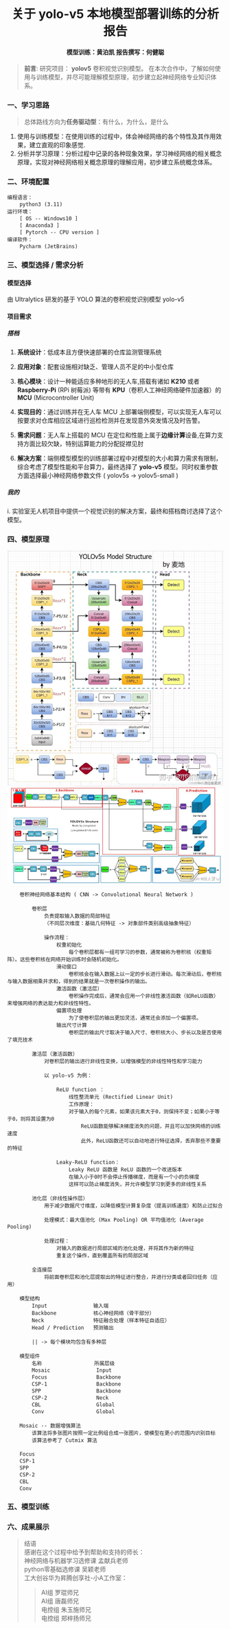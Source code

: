 <h1 align = "center"> 关于 yolo-v5 本地模型部署训练的分析报告 </h1>

<h4 align = "center" > 模型训练：黄泊凯   报告撰写：何健聪 </h4>

> **前言**:
> 研究项目： **yolov5** 卷积视觉识别模型。
> 在本次合作中，了解如何使用与训练模型，并尽可能理解模型原理，初步建立起神经网络专业知识体系。  

### 一、学习思路  

>总体路线方向为**任务驱动型**：有什么，为什么，是什么  

1. 使用与训练模型：在使用训练的过程中，体会神经网络的各个特性及其作用效果，建立直观的印象感觉.
2. 分析并学习原理：分析过程中记录的各种现象效果，学习神经网络的相关概念原理，实现对神经网络相关概念原理的理解应用，初步建立系统概念体系。  

### 二、环境配置

~~~
编程语言：
    python3 (3.11)  
运行环境：
    [ OS -- Windows10 ] 
    [ Anaconda3 ]
    [ Pytorch -- CPU version ]
编译软件：
    Pycharm (JetBrains)
~~~

### 三、模型选择 / 需求分析  

#### 模型选择  

由 Ultralytics 研发的基于 YOLO 算法的卷积视觉识别模型 yolo-v5

#### 项目需求

##### 搭档  

1. **系统设计**：低成本且方便快速部署的仓库监测管理系统  

2. **应用对象**：配套设施相对缺乏、管理人员不足的中小型仓库

3. **核心模块**：设计一种能适应多种地形的无人车,搭载有诸如 **K210** 或者 **Raspberry-Pi** (RPi 树莓派) 等带有 **KPU**（卷积人工神经网络硬件加速器）的 **MCU** (Microcontroller Unit)  

4. **实现目的**：通过训练并在无人车 MCU 上部署端侧模型，可以实现无人车可以按要求对仓库相应区域进行巡检检测并在发现意外突发情况及时告警。

5. **需求问题**：无人车上搭载的 MCU 在定位和性能上属于**边缘计算**设备,在算力支持方面比较欠缺，特别运算能力的分配捉襟见肘

6. **解决方案**：端侧模型模型的训练部署过程中对模型的大小和算力需求有限制，综合考虑了模型性能和平台算力，最终选择了 **yolo-v5** 模型。同时权重参数方面选择最小神经网络参数文件 ( yolov5s -> yolov5-small )

##### 我的

i. 实验室无人机项目中提供一个视觉识别的解决方案，最终和搭档商讨选择了这个模型。

### 四、模型原理

![Stucture](/TempWork/default.jpg)
![Stucture2](/TempWork/yolov5-NetStructure.jpg)

~~~
    卷积神经网络基本结构 ( CNN -> Convolutional Neural Network )

        卷积层
            负责提取输入数据的局部特征
            （不同层次维度：基础几何特征 -> 对象部件类别高级抽象特征）

            操作流程：  
                权重初始化            
                    每个卷积层都有一组可学习的参数，通常被称为卷积核（权重矩阵）。这些卷积核在网络开始训练时会随机初始化。
                滑动窗口              
                    卷积核会在输入数据上以一定的步长进行滑动。每次滑动后，卷积核与输入数据相乘并求和，得到的结果就是一次卷积操作的输出。
                激活函数（激活层）      
                    卷积操作完成后，通常会应用一个非线性激活函数（如ReLU函数）来增强网络的表达能力和非线性特性。
                偏置项处理   
                    为了使卷积层的输出更加灵活，通常还会添加一个偏置项。
                输出尺寸计算           
                    卷积层的输出尺寸取决于输入尺寸、卷积核大小、步长以及是否使用了填充技术

        激活层（激活函数）
            对卷积层的输出进行非线性变换，以增强模型的非线性特性和学习能力

            以 yolo-v5 为例：

                ReLU function ：
                    线性整流单元 (Rectified Linear Unit)
                    工作原理：
                    对于输入的每个元素，如果该元素大于0，则保持不变；如果小于等于0，则将其设置为0  
                        ReLU函数能够解决梯度消失的问题，并且可以加快网络的训练速度  
                        此外，ReLU函数还可以自动地进行特征选择，丢弃那些不重要的特征  

                Leaky-ReLU function：
                    Leaky ReLU 函数是 ReLU 函数的一个改进版本  
                    在输入小于0时不会停止传播梯度，而是有一个小的负梯度  
                    这样可以防止梯度消失，并允许模型学习到更多的非线性关系  

        池化层（非线性操作层）
            用于减少数据尺寸维度，以降低模型计算复杂度（提高训练速度）和防止过拟合  

            处理模式：最大值池化 (Max Pooling) OR 平均值池化 (Average Pooling)

            处理过程：
                对输入的数据进行局部区域的池化处理，并将其作为新的特征  
                重复这个操作，直到覆盖所有的局部区域

        全连接层
            将前面卷积层和池化层提取出的特征进行整合，并进行分类或者回归任务（应用）

    模型结构  
        Input               输入端  
        Backbone            核心神经网络（骨干部分）  
        Neck                特征融合处理（样本特征自适应）  
        Head / Prediction   预测输出  

        || -> 每个模块均包含有多种层

    模型组件  
        名称                 所属层级  
        Mosaic               Input  
        Focus                Backbone  
        CSP-1                Backbone  
        SPP                  Backbone  
        CSP-2                Neck  
        CBL                  Global  
        Conv                 Global  

    Mosaic -- 数据增强算法  
        该算法将多张图片按照一定比例组合成一张图片，使模型在更小的范围内识别目标  
        该算法参考了 Cutmix 算法

    Focus  
    CSP-1  
    SPP  
    CSP-2  
    CBL  
    Conv   
~~~

### 五、模型训练  

### 六、成果展示

> 结语  
> 感谢在这个过程中给予到帮助和支持的师长：  
> 神经网络与机器学习选修课 孟献兵老师  
> python零基础选修课 吴颖老师  
> 工大创谷华为昇腾创享社-小A工作室：  
>> AI组 罗琨师兄  
>> AI组 唐磊师兄  
>> 电控组 朱玉施师兄  
>> 电控组 郑梓扬师兄  
>
